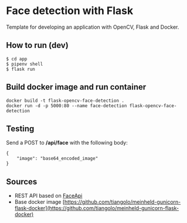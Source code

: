 # Face detection with Flask

Template for developing an application with OpenCV, Flask and Docker.

## How to run (dev)

```
$ cd app
$ pipenv shell
$ flask run
```

## Build docker image and run container

```
docker build -t flask-opencv-face-detection .
docker run -d -p 5000:80 --name face-detection flask-opencv-face-detection
```

## Testing

Send a POST to **/api/face** with the following body:

```
{
    "image": "base64_encoded_image"
}
```

## Sources

- REST API based on [FaceApi](https://github.com/SambhavChoradia/FaceApi)
- Base docker image [https://github.com/tiangolo/meinheld-gunicorn-flask-docker](https://github.com/tiangolo/meinheld-gunicorn-flask-docker)